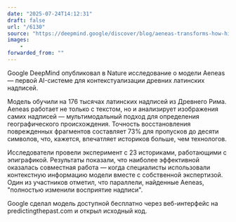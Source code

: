 ```yaml
---
date: "2025-07-24T14:12:31"
draft: false
url: "/6130"
source: "https://deepmind.google/discover/blog/aeneas-transforms-how-historians-connect-the-past/"
images:
    -
forwarded_from: ""
---
```


Google DeepMind опубликовал в Nature исследование о модели Aeneas — первой AI-системе для контекстуализации древних латинских надписей.

Модель обучили на 176 тысячах латинских надписей из Древнего Рима. Aeneas работает не только с текстом, но и анализирует изображения самих надписей — мультимодальный подход для определения географического происхождения. Точность восстановления поврежденных фрагментов составляет 73% для пропусков до десяти символов, что, кажется, впечатляет историков больше, чем технологов.

Исследователи провели эксперимент с 23 историками, работающими с эпиграфикой. Результаты показали, что наиболее эффективной оказалась совместная работа — когда специалисты использовали контекстную информацию модели вместе с собственной экспертизой. Один из участников отметил, что параллели, найденные Aeneas, "полностью изменили восприятие надписи".

Google сделал модель доступной бесплатно через веб-интерфейс на predictingthepast.com и открыл исходный код.
